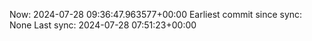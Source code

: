Now: 2024-07-28 09:36:47.963577+00:00 Earliest commit since sync: None Last sync: 2024-07-28 07:51:23+00:00
